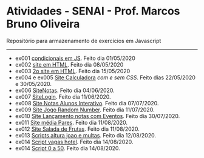 # Atividades - SENAI - Prof. Marcos Bruno Oliveira
Repositório para armazenamento de exercícios em Javascript 
___
* ex001 [condicionais em JS](https://github.com/pbmarzano/Atividades-Javascript-SENAI/blob/master/condicionais.js). Feito dia 01/05/2020
* ex002 [site em HTML](https://github.com/pbmarzano/Atividades-Javascript-SENAI/blob/master/exercicioSite.html). Feito dia 08/05/2020
* ex003 [2o site em HTML](https://github.com/pbmarzano/Atividades-Javascript-SENAI/blob/master/exercicioSite2.html). Feito dia 15/05/2020
* ex004 e ex005 [Site Calculadora](https://github.com/pbmarzano/Atividades-Javascript-SENAI/tree/master/SiteCalculadora) *com e sem CSS*. Feito dias 22/05/2020 e 30/05/2020. 
* ex006 [SiteNotas](https://github.com/pbmarzano/Atividades-Javascript-SENAI/tree/master/SiteNotas_). Feito dia 04/06/2020.
* ex007 [SiteLogin](https://github.com/pbmarzano/Atividades-Javascript-SENAI/tree/master/SiteLogin). Feito dia 11/06/2020.
* ex008 [Site Notas Alunos Interativo](https://github.com/pbmarzano/Atividades-Javascript-SENAI/tree/master/SiteMediaNotas). Feito dia 07/07/2020.
* ex009 [Site Jogo Random Number](https://github.com/pbmarzano/Atividades-Javascript-SENAI/tree/master/JogoRandonNumber). Feito dia 11/07/2020.
* ex010 [Site Lançamento notas com Eventos](https://github.com/pbmarzano/Atividades-Javascript-SENAI/tree/master/SiteMediaNotas). Feito dia 30/07/2020.
* ex011 [Site média Pares](https://github.com/pbmarzano/Atividades-Javascript-SENAI/tree/master/Site-pares). Feito dia 11/08/2020.
* ex012 [Site Salada de Frutas](https://github.com/pbmarzano/Atividades-Javascript-SENAI/tree/master/Site-salada). Feito dia 11/08/2020.
* ex013 [Scripts altura joao e multas](https://github.com/pbmarzano/Atividades-Javascript-SENAI/tree/master/Exerc%C3%ADcios/script-sem-html). Feito dia 12/08/2020. 
* ex014 [Script vagas hotel](https://github.com/pbmarzano/Atividades-Javascript-SENAI/tree/master/Exerc%C3%ADcios/Exerc%C3%ADcios%20L%C3%B3gica%20Lucas/leitos-hotel). Feito dia 14/08/2020.
* ex014 [Script 0 a 50](https://github.com/pbmarzano/Atividades-Javascript-SENAI/tree/master/Exerc%C3%ADcios/Exerc%C3%ADcios%20L%C3%B3gica%20Lucas/0-50). Feito dia 14/08/2020.
